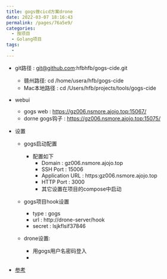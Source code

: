 ```yaml
---
title: gogs做cicd方案drone
date: 2022-03-07 18:16:43
permalink: /pages/76a5e9/
categories:
  - 按项目
  - Golang项目
tags:
  - 
---
```




* git路径 : git@github.com:hfbhfb/gogs-cide.git
  * 赣州路径: cd /home/usera/hfb/gogs-cide
  * Mac本地路径 : cd /Users/hfb/projects/tools/gogs-cide

* webui
  * gogs web : https://gz006.nsmore.ajojo.top:15067/
  * dorne gogs钩子 : https://gz006.nsmore.ajojo.top:15075/



* 设置
  * gogs启动配置
    * 配置如下
      * Domain : gz006.nsmore.ajojo.top
      * SSH Port : 15006
      * Application URL : https:gz006.nsmore.ajojo.top
      * HTTP Port : 3000
      * 其它设置在项目的compose中启动

  * gogs项目hook设置
    * type : gogs
    * url : http://drone-server/hook
    * secret : lsjkflsif37846
    
  * drone设置:
    * 用gogs用户名密码登入
    * 



* [参考](https://developpaper.com/build-your-own-ci-cd-system-with-drone-and-gogs/)




